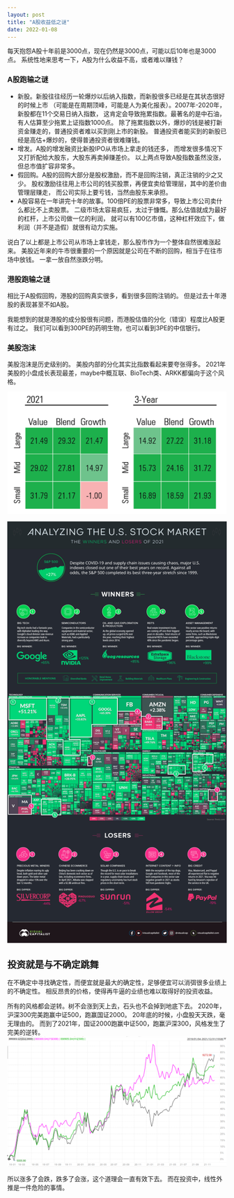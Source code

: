 ```yaml
---
layout: post
title: "A股收益低之谜"
date: 2022-01-08
---
```


每天抱怨A股十年前是3000点，现在仍然是3000点，可能以后10年也是3000点。
系统性地来思考一下，A股为什么收益不高，或者难以赚钱？

### A股跑输之谜
* 新股。新股往往经历一轮爆炒以后纳入指数，而新股很多已经是在其状态很好的时候上市
（可能是在周期顶峰，可能是人为美化报表）。2007年-2020年，新股都在11个交易日纳入指数，
这肯定会导致拖累指数。最著名的是中石油，有人估算至少拖累上证指数1000点。
除了拖累指数以外，爆炒的钱是被打新资金赚走的，普通投资者难以买到刚上市的新股。
普通投资者能买到的新股已经是高估+爆炒的，使得普通投资者很难赚钱。
* 增发。A股的增发融资比新股IPO从市场上拿走的钱还多，
而增发很多情况下又打折配给大股东，大股东再卖掉赚差价。
以上两点导致A股指数虽然没涨，但总市值扩容非常多。
* 假回购。A股的回购大部分是股权激励，而不是回购注销，真正注销的少之又少。
股权激励往往用上市公司的钱买股票，再便宜卖给管理层，其中的差价由管理层赚走，
而公司实际上要亏钱，当然由股东来承担。
* A股容易在一年讲完十年的故事。100倍PE的股票非常多，导致上市公司卖什么都比不上卖股票。
二级市场太容易疯狂，太过于慷慨。那么估值就成为最好的杠杆，上市公司做一亿的利润，
就可以有100亿市值，这种杠杆效应下，做利润（并不是造假）就很有动力实施。

说白了以上都是上市公司从市场上拿钱走，那么股市作为一个整体自然很难涨起来。
美股近年来的牛市很重要的一个原因就是公司在不断的回购，相当于在往市场中放钱。
一拿一放自然涨跌分明。

### 港股跑输之谜
相比于A股假回购，港股的回购真实很多，看到很多回购注销的。
但是过去十年港股的表现甚至不如A股。

我能想到的就是港股的成分股很有问题，而港股估值的分化（错误）程度比A股更有过之。
我们可以看到300PE的药明生物，也可以看到3PE的中信银行。

### 美股泡沫
美股泡沫是历史级别的。
美股内部的分化其实比指数看起来要夸张得多。
2021年美股的小盘成长表现最差，maybe中概互联、BioTech类、ARKK都偏向于这个风格。

![US2021](/images/US2021-style.png)

![US2021-2](/images/US-winners-losers-2021.jpg)

## 投资就是与不确定跳舞
在不确定中寻找确定性，而便宜就是最大的确定性，足够便宜可以消弭很多业绩上的不确定性。
相反昂贵的价格，使得再牛逼的业绩也难以取得好的投资收益。

所有的风格都会逆转。树不会涨到天上去，石头也不会掉到地底下去。
2020年，沪深300完美跑赢中证500，跑赢国证2000。
20年底的时候，小盘股天天跌，毫无理由的。
而到了2021年，国证2000跑赢中证500，跑赢沪深300，风格发生了完美的逆转。
![300v500](/images/300v500v2000.png)

所以涨多了会跌，跌多了会涨，这个道理会一直有效下去。
而在投资中，线性外推是一件危险的事情。